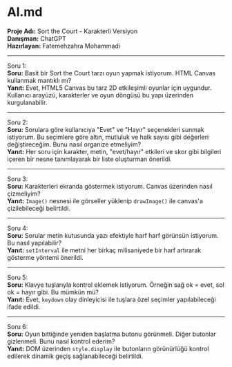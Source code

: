 # AI.md
**Proje Adı:** Sort the Court - Karakterli Versiyon  
**Danışman:** ChatGPT  
**Hazırlayan:** Fatemehzahra Mohammadi


---

Soru 1:  
**Soru:** Basit bir Sort the Court tarzı oyun yapmak istiyorum. HTML Canvas kullanmak mantıklı mı?  
**Yanıt:** Evet, HTML5 Canvas bu tarz 2D etkileşimli oyunlar için uygundur. Kullanıcı arayüzü, karakterler ve oyun döngüsü bu yapı üzerinden kurgulanabilir.

---

 Soru 2:  
**Soru:** Sorulara göre kullanıcıya "Evet" ve "Hayır" seçenekleri sunmak istiyorum. Bu seçimlere göre altın, mutluluk ve halk sayısı gibi değerleri değiştireceğim. Bunu nasıl organize etmeliyim?  
**Yanıt:** Her soru için karakter, metin, "evet/hayır" etkileri ve skor gibi bilgileri içeren bir nesne tanımlayarak bir liste oluşturman önerildi.

---

Soru 3:  
**Soru:** Karakterleri ekranda göstermek istiyorum. Canvas üzerinden nasıl çizmeliyim?  
**Yanıt:** `Image()` nesnesi ile görseller yüklenip `drawImage()` ile canvas'a çizilebileceği belirtildi.

---

Soru 4:  
**Soru:** Sorular metin kutusunda yazı efektiyle harf harf görünsün istiyorum. Bu nasıl yapılabilir?  
**Yanıt:** `setInterval` ile metni her birkaç milisaniyede bir harf artırarak gösterme yöntemi önerildi.

---

Soru 5:  
**Soru:** Klavye tuşlarıyla kontrol eklemek istiyorum. Örneğin sağ ok = evet, sol ok = hayır gibi. Bu mümkün mü?  
**Yanıt:** Evet, `keydown` olay dinleyicisi ile tuşlara özel seçimler yapılabileceği ifade edildi.

---

Soru 6:  
**Soru:** Oyun bittiğinde yeniden başlatma butonu görünmeli. Diğer butonlar gizlenmeli. Bunu nasıl kontrol ederim?  
**Yanıt:** DOM üzerinden `style.display` ile butonların görünürlüğü kontrol edilerek dinamik geçiş sağlanabileceği belirtildi.
